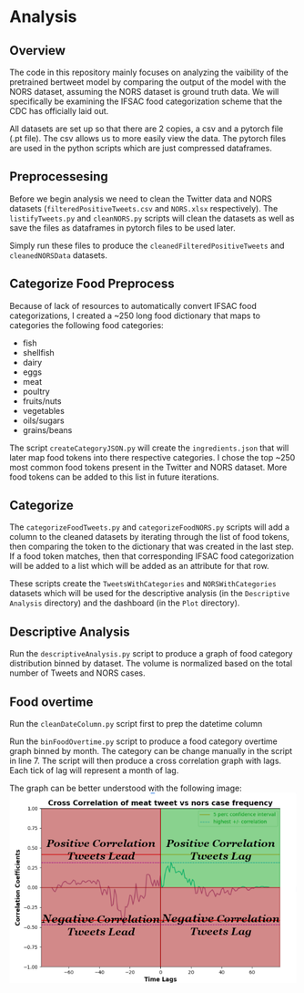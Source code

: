 # Analysis

## Overview
The code in this repository mainly focuses on analyzing the vaibility of the pretrained bertweet model by
comparing the output of the model with the NORS dataset, assuming the NORS dataset is ground truth data.
We will specifically be examining the IFSAC food categorization scheme that the CDC has officially laid out.

All datasets are set up so that there are 2 copies, a csv and a pytorch file (.pt file).
The csv allows us to more easily view the data. The pytorch files are used in the python scripts which
are just compressed dataframes.


## Preprocessesing

Before we begin analysis we need to clean the Twitter data and NORS datasets (`filteredPositiveTweets.csv` and `NORS.xlsx` respectively).
The `listifyTweets.py` and `cleanNORS.py` scripts will clean the datasets as well as save the files as dataframes in pytorch files to be used later.

Simply run these files to produce the `cleanedFilteredPositiveTweets` and `cleanedNORSData` datasets.

## Categorize Food Preprocess

Because of lack of resources to automatically convert IFSAC food categorizations, I created a ~250 long food dictionary that
maps to categories the following food categories:
- fish
- shellfish
- dairy
- eggs
- meat
- poultry
- fruits/nuts
- vegetables
- oils/sugars
- grains/beans

The script `createCategoryJSON.py` will create the `ingredients.json` that will later map food tokens into there respective categories.
I chose the top ~250 most common food tokens present in the Twitter and NORS dataset. More food tokens can be added to this list in future
iterations.

## Categorize

The `categorizeFoodTweets.py` and `categorizeFoodNORS.py` scripts will add a column to the cleaned datasets by iterating through 
the list of food tokens, then comparing the token to the dictionary that was created in the last step. If a food token matches,
then that corresponding IFSAC food categorization will be added to a list which will be added as an attribute for that row.

These scripts create the `TweetsWithCategories` and `NORSWithCategories` datasets which will be used for the descriptive analysis 
(in the `Descriptive Analysis` directory) and the dashboard (in the `Plot` directory).

## Descriptive Analysis

Run the `descriptiveAnalysis.py` script to produce a graph of food category distribution binned by dataset. The volume is normalized
based on the total number of Tweets and NORS cases.

## Food overtime

Run the `cleanDateColumn.py` script first to prep the datetime column

Run the `binFoodOvertime.py` script to produce a food category overtime graph binned by month. The category can be change manually in 
the script in line 7. The script will then produce a cross correlation graph with lags. Each tick of lag will represent a month of lag.

The graph can be better understood with the following image:
![alt text](Explaination.png)

